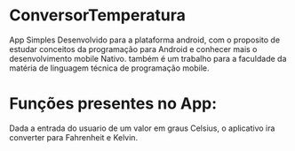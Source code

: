 # ConversorTemperatura
 App Simples Desenvolvido para a plataforma android, com o proposito de estudar conceitos da programação para Android e conhecer mais o desenvolvimento mobile Nativo.
 também é um trabalho para a faculdade da matéria de linguagem técnica de programação mobile.
 
 # Funções presentes no App:
 
 Dada a entrada do usuario de um valor em graus Celsius, o aplicativo ira converter para Fahrenheit e Kelvin.
